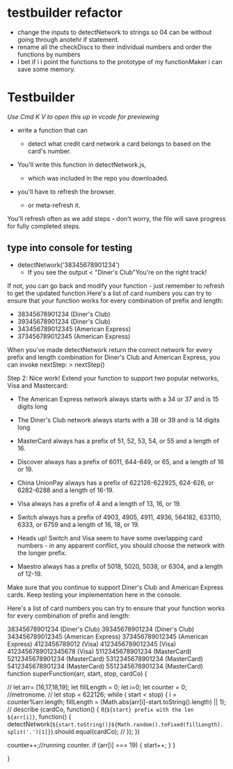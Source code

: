 # testbuilder refactor
* change the inputs to detectNetwork to strings so 04 can be without going through anotehr if statement.
* rename all the checkDiscs to their individual numbers and order the functions by numbers
* I bet if i i point the functions to the prototype of my functionMaker i can save some memory.

# Testbuilder
*Use Cmd K V to open this up in vcode for previewing*
*  write a function that can 
    * detect what credit card network a card belongs to based on the card's number. 
* You'll write this function in detectNetwork.js,
    *  which was included in the repo you downloaded.

 * you'll have to refresh the browser. 
    * or meta-refresh it.
 
 You'll refresh often as we add steps - don't worry, the file will save progress for fully completed steps. 
 ## type into console for testing
  * detectNetwork('38345678901234')
    *  If you see the output < "Diner's Club"You're on the right track! 
  
  If not, you can go back and modify your function - just remember to refresh to get the updated function.Here's a list of card numbers you can try to ensure that your function works for every combination of prefix and length: 
  * 38345678901234 (Diner's Club)
  * 39345678901234 (Diner's Club)
  * 343456789012345 (American Express)
  * 373456789012345 (American Express)
  
  When you've made detectNetwork return the correct network for every prefix and length combination for Diner's Club and American Express, you can invoke nextStep: > nextStep()

Step 2:
Nice work! Extend your function to support two popular networks, Visa and Mastercard:

* The American Express network always starts with a 34 or 37 and is 15 digits long

* The Diner's Club network always starts with a 38 or 39 and is 14 digits long


* MasterCard always has a prefix of 51, 52, 53, 54, or 55 and a length of 16.

* Discover always has a prefix of 6011, 644-649, or 65, and a length of 16 or 19.
* China UnionPay always has a prefix of 622126-622925, 624-626, or 6282-6288 and a length of 16-19.
* Visa always has a prefix of 4 and a length of 13, 16, or 19.
* Switch always has a prefix of 4903, 4905, 4911, 4936, 564182, 633110, 6333, or 6759 and a length of 16, 18, or 19.

* Heads up! Switch and Visa seem to have some overlapping card numbers - in any apparent conflict, you should choose the network with the longer prefix.

* Maestro always has a prefix of 5018, 5020, 5038, or 6304, and a length of 12-19.

Make sure that you continue to support Diner's Club and American Express cards. Keep testing your implementation here in the console.

Here's a list of card numbers you can try to ensure that your function works for every combination of prefix and length: 

38345678901234 (Diner's Club)
39345678901234 (Diner's Club)
343456789012345 (American Express)
373456789012345 (American Express)
4123456789012 (Visa)
4123456789012345 (Visa)
4123456789012345678 (Visa)
5112345678901234 (MasterCard)
5212345678901234 (MasterCard)
5312345678901234 (MasterCard)
5412345678901234 (MasterCard)
5512345678901234 (MasterCard)
function superFunction(arr, start, stop, cardCo) {

  // let arr= [16,17,18,19];
  let fillLength = 0;
  let i=0;
  let counter = 0; //metronome.
  // let stop = 622126;
  while ( start < stop) {
      i = counter%arr.length;
      fillLength = (Math.abs(arr[i]-start.toString().length) || 1);
      // describe (cardCo, function() {
          it(`${start} prefix with the len ${arr[i]}`, function() {    
              detectNetwork(`${start.toString()}${Math.random().toFixed(fillLength).split('.')[1]}`).should.equal(cardCo);
          // });
      })
     
  counter++;//running counter.
  if (arr[i] === 19) {
      start++;
  } 
  }

}